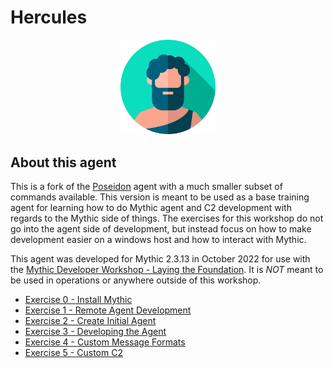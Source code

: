 # Hercules

<p align="center">
  <img alt="Hercules Logo" src="agent_icons/hercules.svg" height="30%" width="30%">
</p>

## About this agent

This is a fork of the [Poseidon](https://github.com/MythicAgents/poseidon) agent with a much smaller subset of commands available. This version is meant to be used as a base training agent for learning how to do Mythic agent and C2 development with regards to the Mythic side of things. The exercises for this workshop do not go into the agent side of development, but instead focus on how to make development easier on a windows host and how to interact with Mythic.

This agent was developed for Mythic 2.3.13 in October 2022 for use with the [Mythic Developer Workshop - Laying the Foundation](). It is *NOT* meant to be used in operations or anywhere outside of this workshop.

* [Exercise 0 - Install Mythic](/Workshop%20Exercises/Exercise%200.md)
* [Exercise 1 - Remote Agent Development](/Workshop%20Exercises/Exercise%201.md)
* [Exercise 2 - Create Initial Agent](/Workshop%20Exercises/Exercise%202.md)
* [Exercise 3 - Developing the Agent](/Workshop%20Exercises/Exercise%203.md)
* [Exercise 4 - Custom Message Formats](/Workshop%20Exercises/Exercise%204.md)
* [Exercise 5 - Custom C2](/Workshop%20Exercises/Exercise%205.md)